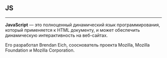 ## JS

---

 __JavaScript__ — это полноценный динамический язык программирования, который применяется к HTML документу, и может обеспечить динамическую интерактивность на веб-сайтах. 

 Его разработал Brendan Eich, сооснователь проекта Mozilla, Mozilla Foundation и Mozilla Corporation.

